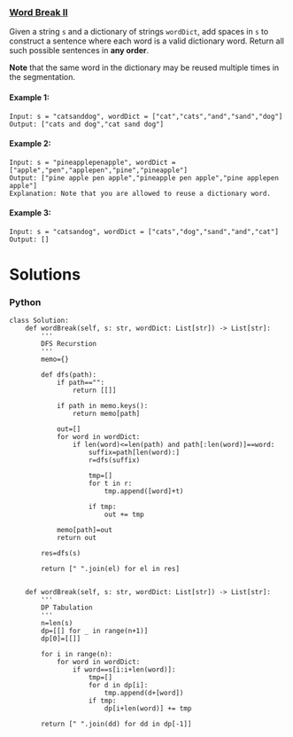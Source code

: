 ### [Word Break II](https://leetcode.com/problems/word-break-ii/) <br>

Given a string `s` and a dictionary of strings `wordDict`, add spaces in `s` to construct a sentence where each word is a valid dictionary word. Return all such possible sentences in **any order**.

**Note** that the same word in the dictionary may be reused multiple times in the segmentation.




#### Example 1:

```
Input: s = "catsanddog", wordDict = ["cat","cats","and","sand","dog"]
Output: ["cats and dog","cat sand dog"]

```

#### Example 2:

```
Input: s = "pineapplepenapple", wordDict = ["apple","pen","applepen","pine","pineapple"]
Output: ["pine apple pen apple","pineapple pen apple","pine applepen apple"]
Explanation: Note that you are allowed to reuse a dictionary word.

```

#### Example 3:

```
Input: s = "catsandog", wordDict = ["cats","dog","sand","and","cat"]
Output: []

```


# Solutions

### Python
```
class Solution:
    def wordBreak(self, s: str, wordDict: List[str]) -> List[str]:
        '''
        DFS Recurstion
        '''
        memo={}
        
        def dfs(path):
            if path=="":
                return [[]]
            
            if path in memo.keys():
                return memo[path]
            
            out=[]
            for word in wordDict:
                if len(word)<=len(path) and path[:len(word)]==word:
                    suffix=path[len(word):]
                    r=dfs(suffix)
                    
                    tmp=[]
                    for t in r:
                        tmp.append([word]+t)
                    
                    if tmp:
                        out += tmp
            
            memo[path]=out
            return out
        
        res=dfs(s)
        
        return [" ".join(el) for el in res]
        
    
    def wordBreak(self, s: str, wordDict: List[str]) -> List[str]:
        '''
        DP Tabulation
        '''
        n=len(s)
        dp=[[] for _ in range(n+1)]
        dp[0]=[[]]
        
        for i in range(n):
            for word in wordDict:
                if word==s[i:i+len(word)]:
                    tmp=[]
                    for d in dp[i]:
                        tmp.append(d+[word])
                    if tmp:
                        dp[i+len(word)] += tmp
                    
        return [" ".join(dd) for dd in dp[-1]]

```
